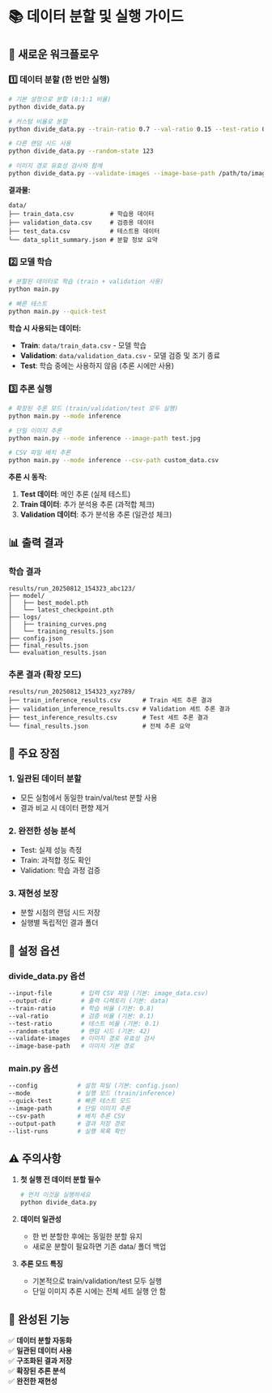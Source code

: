 # 📚 데이터 분할 및 실행 가이드

## 🔄 새로운 워크플로우

### 1️⃣ 데이터 분할 (한 번만 실행)

```bash
# 기본 설정으로 분할 (8:1:1 비율)
python divide_data.py

# 커스텀 비율로 분할
python divide_data.py --train-ratio 0.7 --val-ratio 0.15 --test-ratio 0.15

# 다른 랜덤 시드 사용
python divide_data.py --random-state 123

# 이미지 경로 유효성 검사와 함께
python divide_data.py --validate-images --image-base-path /path/to/images
```

**결과물:**

```
data/
├── train_data.csv          # 학습용 데이터
├── validation_data.csv     # 검증용 데이터
├── test_data.csv           # 테스트용 데이터
└── data_split_summary.json # 분할 정보 요약
```

### 2️⃣ 모델 학습

```bash
# 분할된 데이터로 학습 (train + validation 사용)
python main.py

# 빠른 테스트
python main.py --quick-test
```

**학습 시 사용되는 데이터:**

- **Train**: `data/train_data.csv` - 모델 학습
- **Validation**: `data/validation_data.csv` - 모델 검증 및 조기 종료
- **Test**: 학습 중에는 사용하지 않음 (추론 시에만 사용)

### 3️⃣ 추론 실행

```bash
# 확장된 추론 모드 (train/validation/test 모두 실행)
python main.py --mode inference

# 단일 이미지 추론
python main.py --mode inference --image-path test.jpg

# CSV 파일 배치 추론
python main.py --mode inference --csv-path custom_data.csv
```

**추론 시 동작:**

1. **Test 데이터**: 메인 추론 (실제 테스트)
2. **Train 데이터**: 추가 분석용 추론 (과적합 체크)
3. **Validation 데이터**: 추가 분석용 추론 (일관성 체크)

## 📊 출력 결과

### 학습 결과

```
results/run_20250812_154323_abc123/
├── model/
│   ├── best_model.pth
│   └── latest_checkpoint.pth
├── logs/
│   ├── training_curves.png
│   └── training_results.json
├── config.json
├── final_results.json
└── evaluation_results.json
```

### 추론 결과 (확장 모드)

```
results/run_20250812_154323_xyz789/
├── train_inference_results.csv      # Train 세트 추론 결과
├── validation_inference_results.csv # Validation 세트 추론 결과
├── test_inference_results.csv       # Test 세트 추론 결과
└── final_results.json               # 전체 추론 요약
```

## 🎯 주요 장점

### 1. **일관된 데이터 분할**

- 모든 실험에서 동일한 train/val/test 분할 사용
- 결과 비교 시 데이터 편향 제거

### 2. **완전한 성능 분석**

- Test: 실제 성능 측정
- Train: 과적합 정도 확인
- Validation: 학습 과정 검증

### 3. **재현성 보장**

- 분할 시점의 랜덤 시드 저장
- 실행별 독립적인 결과 폴더

## 🔧 설정 옵션

### divide_data.py 옵션

```bash
--input-file        # 입력 CSV 파일 (기본: image_data.csv)
--output-dir        # 출력 디렉토리 (기본: data)
--train-ratio       # 학습 비율 (기본: 0.8)
--val-ratio         # 검증 비율 (기본: 0.1)
--test-ratio        # 테스트 비율 (기본: 0.1)
--random-state      # 랜덤 시드 (기본: 42)
--validate-images   # 이미지 경로 유효성 검사
--image-base-path   # 이미지 기본 경로
```

### main.py 옵션

```bash
--config           # 설정 파일 (기본: config.json)
--mode             # 실행 모드 (train/inference)
--quick-test       # 빠른 테스트 모드
--image-path       # 단일 이미지 추론
--csv-path         # 배치 추론 CSV
--output-path      # 결과 저장 경로
--list-runs        # 실행 목록 확인
```

## ⚠️ 주의사항

1. **첫 실행 전 데이터 분할 필수**

   ```bash
   # 먼저 이것을 실행하세요
   python divide_data.py
   ```

2. **데이터 일관성**

   - 한 번 분할한 후에는 동일한 분할 유지
   - 새로운 분할이 필요하면 기존 data/ 폴더 백업

3. **추론 모드 특징**
   - 기본적으로 train/validation/test 모두 실행
   - 단일 이미지 추론 시에는 전체 세트 실행 안 함

## 🎉 완성된 기능

✅ **데이터 분할 자동화**  
✅ **일관된 데이터 사용**  
✅ **구조화된 결과 저장**  
✅ **확장된 추론 분석**  
✅ **완전한 재현성**

